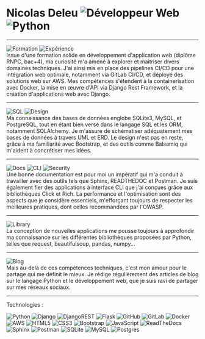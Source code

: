 # Nicolas Deleu ![Développeur Web](https://img.shields.io/badge/Développeur_Web-2C2F33?style=for-the-badge&logo=dev.to&logoColor=white) ![Python](https://img.shields.io/badge/-Python-3776AB?style=for-the-badge&logo=python&logoColor=white)

___________________________________________________________________________________________________________________________________________________

![Formation](https://img.shields.io/badge/Formation-0077B5?style=for-the-badge&logoColor=white)
![Expérience](https://img.shields.io/badge/Expérience-330F63?style=for-the-badge&logoColor=white)  
Issue d'une formation solide en développement d'application web (diplôme RNPC, bac+4), ma curiosité m'a amené à explorer et maîtriser divers domaines techniques. J'ai ainsi mis en place des pipelines CI/CD pour une intégration web optimale, notamment via GitLab CI/CD, et déployé des solutions web sur AWS. Mes compétences s'étendent à la containerisation avec Docker, la mise en œuvre d'API via Django Rest Framework, et la création d'applications web avec Django.

___________________________________________________________________________________________________________________________________________________

![SQL](https://img.shields.io/badge/SQL-025E8C?style=for-the-badge&logo=sql&logoColor=white)
![Design](https://img.shields.io/badge/Design-FF4785?style=for-the-badge&logoColor=white)  
Ma connaissance des bases de données englobe SQLite3, MySQL, et PostgreSQL, tout en étant bien versé dans le langage SQL et les ORM, notamment SQLAlchemy. Je m'assure de schématiser adéquatement mes bases de données à travers UML et ERD. Le design n'est pas en reste, grâce à ma familiarité avec Bootstrap, et des outils comme Balsamiq qui m'aident à concrétiser mes idées.

___________________________________________________________________________________________________________________________________________________

![Docs](https://img.shields.io/badge/Docs-092E20?style=for-the-badge&logoColor=white)
![CLI](https://img.shields.io/badge/CLI-2CA5E0?style=for-the-badge&logoColor=white)
![Security](https://img.shields.io/badge/Security-662C91?style=for-the-badge&logoColor=white)  
Une bonne documentation est pour moi un impératif qui m'a conduit à travailler avec des outils tels que Sphinx, READTHEDOC et Postman. Je suis également fier des applications à interface CLI que j'ai conçues grâce aux bibliothèques Click et Rich. La performance et l'optimisation sont des aspects que je considère essentiels, m'efforçant toujours de respecter les meilleures pratiques, dont celles recommandées par l'OWASP.

___________________________________________________________________________________________________________________________________________________

![Library](https://img.shields.io/badge/Library-FF8800?style=for-the-badge&logoColor=white)  
La conception de nouvelles applications me pousse toujours à approfondir ma connaissance sur les différentes bibliothèques proposées par Python, telles que request, beautifulsoup, pandas, numpy...

___________________________________________________________________________________________________________________________________________________

![Blog](https://img.shields.io/badge/Blog-3776AB?style=for-the-badge&logoColor=white)  
Mais au-delà de ces compétences techniques, c'est mon amour pour le partage qui me définit le mieux. Je rédige régulièrement des articles de blog sur le langage Python et le développement web, que je suis ravi de partager sur mes réseaux sociaux.

___________________________________________________________________________________________________________________________________________________

Technologies :

![Python](https://img.shields.io/badge/python-3670A0?style=for-the-badge&logo=python&logoColor=ffdd54)
![Django](https://img.shields.io/badge/django-%23092E20.svg?style=for-the-badge&logo=django&logoColor=white)
![DjangoREST](https://img.shields.io/badge/DJANGO-REST-ff1709?style=for-the-badge&logo=django&logoColor=white&color=ff1709&labelColor=gray)
![Flask](https://img.shields.io/badge/Flask-blue?style=for-the-badge&logo=flask)
![GitHub](https://img.shields.io/badge/GitHub-100000?style=for-the-badge&logo=github&logoColor=white)
![GitLab](https://img.shields.io/badge/GitLab-FCA121?style=for-the-badge&logo=gitlab&logoColor=white)
![Docker](https://img.shields.io/badge/Docker-2496ED?style=for-the-badge&logo=docker&logoColor=white)
![AWS](https://img.shields.io/badge/AWS-232F3E?style=for-the-badge&logo=amazon-aws&logoColor=white)
![HTML5](https://img.shields.io/badge/html5-%23E34F26.svg?style=for-the-badge&logo=html5&logoColor=white)
![CSS3](https://img.shields.io/badge/css3-%231572B6.svg?style=for-the-badge&logo=css3&logoColor=white)
![Bootstrap](https://img.shields.io/badge/bootstrap-%238511FA.svg?style=for-the-badge&logo=bootstrap&logoColor=white)
![JavaScript](https://img.shields.io/badge/javascript-%23323330.svg?style=for-the-badge&logo=javascript&logoColor=%23F7DF1E)
![ReadTheDocs](https://img.shields.io/badge/ReadTheDocs-8CA1AF?style=for-the-badge&logo=read-the-docs&logoColor=white)
![Sphinx](https://img.shields.io/badge/Sphinx-bd6231?style=for-the-badge&logo=sphinx&logoColor=white)
![Postman](https://img.shields.io/badge/Postman-FF6C37?style=for-the-badge&logo=postman&logoColor=white)
![SQLite](https://img.shields.io/badge/sqlite-%2307405e.svg?style=for-the-badge&logo=sqlite&logoColor=white)
![MySQL](https://img.shields.io/badge/mysql-%2300f.svg?style=for-the-badge&logo=mysql&logoColor=white)
![Postgres](https://img.shields.io/badge/postgres-%23316192.svg?style=for-the-badge&logo=postgresql&logoColor=white)
